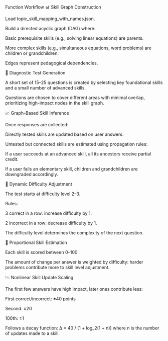Function Workflow
📊 Skill Graph Construction

Load topic_skill_mapping_with_names.json.

Build a directed acyclic graph (DAG) where:

Basic prerequisite skills (e.g., solving linear equations) are parents.

More complex skills (e.g., simultaneous equations, word problems) are children or grandchildren.

Edges represent pedagogical dependencies.

🧠 Diagnostic Test Generation

A short set of 15–25 questions is created by selecting key foundational skills and a small number of advanced skills.

Questions are chosen to cover different areas with minimal overlap, prioritizing high-impact nodes in the skill graph.

📈 Graph-Based Skill Inference

Once responses are collected:

Directly tested skills are updated based on user answers.

Untested but connected skills are estimated using propagation rules:

If a user succeeds at an advanced skill, all its ancestors receive partial credit.

If a user fails an elementary skill, children and grandchildren are downgraded accordingly.

🎯 Dynamic Difficulty Adjustment

The test starts at difficulty level 2–3.

Rules:

3 correct in a row: increase difficulty by 1.

2 incorrect in a row: decrease difficulty by 1.

The difficulty level determines the complexity of the next question.

📐 Proportional Skill Estimation

Each skill is scored between 0–100.

The amount of change per answer is weighted by difficulty: harder problems contribute more to skill level adjustment.

📉 Nonlinear Skill Update Scaling

The first few answers have high impact, later ones contribute less:

First correct/incorrect: ±40 points

Second: ±20

100th: ±1

Follows a decay function:
Δ = 40 / (1 + log_2(1 + n))
where n is the number of updates made to a skill.

